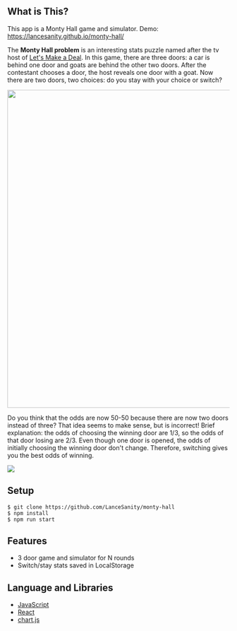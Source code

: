 ## What is This?
This app is a Monty Hall game and simulator. Demo: https://lancesanity.github.io/monty-hall/

The **Monty Hall problem** is an interesting stats puzzle named after the tv host of [Let's Make a Deal](https://en.wikipedia.org/wiki/Let%27s_Make_a_Deal#The_Monty_Hall_Problem). In this game, there are three doors: a car is behind one door and goats are behind the other two doors. After the contestant chooses a door, the host reveals one door with a goat. Now there are two doors, two choices: do you stay with your choice or switch?

<img src="https://media.giphy.com/media/WqdIn6O7jON4PrKBKR/giphy.gif" width="720">

Do you think that the odds are now 50-50 because there are now two doors instead of three?
That idea seems to make sense, but is incorrect! Brief explanation: the odds of choosing
the winning door are 1/3, so the odds of that door losing are 2/3. Even though one door is opened,
the odds of initially choosing the winning door don't change. Therefore, switching
gives you the best odds of winning.

<img src="https://upload.wikimedia.org/wikipedia/en/b/be/Probability_diagram_for_Monty_Hall_problem.gif">

## Setup
```
$ git clone https://github.com/LanceSanity/monty-hall
$ npm install
$ npm run start
```

## Features
- 3 door game and simulator for N rounds
- Switch/stay stats saved in LocalStorage

## Language and Libraries
- [JavaScript](https://www.javascript.com/)
- [React](https://reactjs.org/)
- [chart.js](https://www.chartjs.org/)
